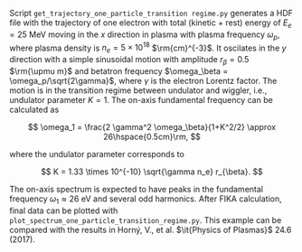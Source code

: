 Script `get_trajectory_one_particle_transition regime.py` generates a HDF file with the trajectory of one electron with total (kinetic + rest) energy of $E_{e}=25$ MeV moving in the $x$ direction in plasma with plasma frequency $\omega_p$, where plasma density is $n_e=5\times 10^{18}$ $\rm{cm}^{-3}$. It oscilates in the $y$ direction with a simple sinusoidal motion with amplitude $r_\beta=0.5$ $\rm{\upmu m}$ and betatron frequency $\omega_\beta = \omega_p/\sqrt{2\gamma}$, where $\gamma$ is the electron Lorentz factor. The motion is in the transition regime between undulator and wiggler, i.e., undulator parameter $K = 1$. The on-axis fundamental frequency can be calculated as

$$
\omega_1 = \frac{2 \gamma^2 \omega_\beta}{1+K^2/2} \approx 26\hspace{0.5cm}\rm, 
$$

where the undulator parameter corresponds to

$$
K = 1.33 \times 10^{-10} \sqrt{\gamma n_e} r_{\beta}.
$$

The on-axis spectrum is expected to have peaks in the fundamental frequency $\omega_1\approx 26$ eV and several odd harmonics. After FIKA calculation, final data can be plotted with `plot_spectrum_one_particle_transition_regime.py`. This example can be compared with the results in Horný, V., et al. $\it{Physics of Plasmas}$ 24.6 (2017).